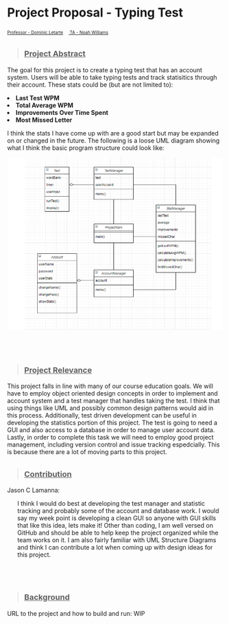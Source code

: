 <h1>Project Proposal - Typing Test </h1>
<p><font size =1><ins>Professor - Dominic Letarte</ins>
&emsp;<ins>  TA - Noah Williams</ins> </font></p>

><h2><font size =4><strong><ins>Project Abstract </ins></strong></font></h2>

   <p>The goal for this project is to create a typing test that has an account system. Users will be able to take typing tests and track statisitics through their account. These stats could be (but are not limited to):</p>
  
   <li><strong>Last Test WPM</strong></li>
   <li><strong>Total Average WPM</strong></li>
   <li><strong>Improvements Over Time Spent</strong></li>
   <li><strong>Most Missed Letter</strong></li>

   <p>I think the stats I have come up with are a good start but may be expanded on or changed in the future. The following is a loose UML diagram showing what I think the basic program structure could look like:</p>
   
![typetest_uml](typetest_uml.png)

   <br></br>
><h2><font size =4><strong><ins>Project Relevance</ins></strong></font></h2>
 <p>This project falls in line with many of our course education goals. We will have to employ object oriented design concepts in order to implement and account system and a test manager that handles taking the test. I think that using things like UML and possibly common design patterns would aid in this process. Additionally, test driven development can be useful in developing the statistics portion of this project. The test is going to need a GUI and also access to a database in order to manage user account data. Lastly, in order to complete this task we will need to employ good project management, including version control and issue tracking espedcially. This is because there are a lot of moving parts to this project.</p>
	
><h2><font size =4><strong><ins>Contribution</ins></strong></font></h2>
   
   <p>Jason C Lamanna:</p>
    <ul>I think I would do best at developing the test manager and statistic tracking and probably some of the account and database work. I would say my week point is developing a clean GUI so anyone with GUI skills that like this idea, lets make it! Other than coding, I am well versed on GitHub and should be able to help keep the project organized while the team works on it. I am also fairly familiar with UML Structure Diagrams and think I can contribute a lot when coming up with design ideas for this project.</ul>
     
   <br></br>
   
><h2><font size =4><strong><ins>Background </ins></strong></font></h2>
<p>URL to the project and how to build and run: WIP </p>

   <br></br>
